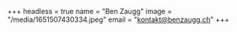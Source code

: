 +++
headless = true
name = "Ben Zaugg"
image = "/media/1651507430334.jpeg"
email = "kontakt@benzaugg.ch"
+++
